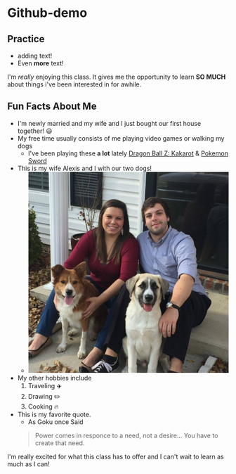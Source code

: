 # Github-demo

## Practice

- adding text!
- Even **more** text!

I'm *really* enjoying this class. It gives me the opportunity to learn **SO MUCH** about things i've been interested in for awhile.     

## Fun Facts About Me

- I'm newly married and my wife and I just bought our first house together! :smiley: 
- My free time usually consists of me playing video games or walking my dogs
    - I've been playing these **a lot** lately [Dragon Ball Z: Kakarot](https://youtu.be/Bf85wwJuFBE) & [Pokemon Sword](https://youtu.be/rWwEeHB8K2Q)
- This is my wife Alexis and I with our two dogs!
    - ![Family Photo](TylerFam.jpg)
- My other hobbies include
    1. Traveling :airplane:
    2. Drawing :pencil2:
    3. Cooking :fire:
- This is my favorite quote.
    - As Goku once Said
    >Power comes in responce to a need, not a desire...
    >You have to create that need.

I'm really excited for what this class has to offer and I can't wait to learn as much as I can!